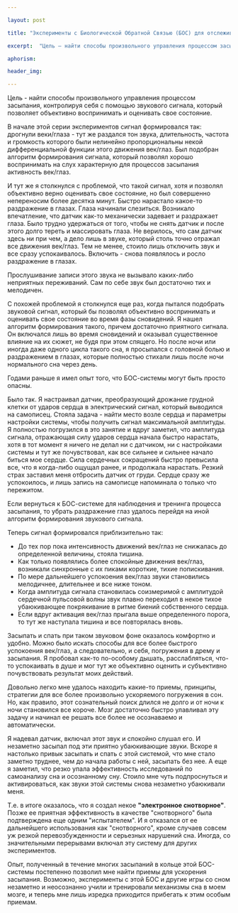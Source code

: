 ```yaml
---

layout: post

title: "Эксперименты с Биологической Обратной Связью (БОС) для отслеживания и тренинга процесса засыпания. <br> &laquo;Электронное снотворное&raquo;"

excerpt:  "Цель – найти способы произвольного управления процессом засыпания, контролируя себя с помощью звукового сигнала, который позволяет объективно воспринимать и оценивать свое состояние.  Годами раньше я имел опыт того, что БОС-системы могут быть просто опасны"

aphorism:

header_img: 

---
```


Цель - найти способы произвольного управления процессом засыпания, контролируя себя с помощью звукового сигнала, который позволяет объективно воспринимать и оценивать свое состояние.

В начале этой серии экспериментов сигнал формировался так: дрогнули веки/глаза - тут же раздался тон звука, длительность, частота и громкость которого были нелинейно пропорциональны некой дифференциальной функции этого движения век/глаз. Был подобран алгоритм формирования сигнала, который позволял хорошо воспринимать на слух характерную для процессов засыпания активность век/глаз.

И тут же я столкнулся с проблемой, что такой сигнал, хотя и позволял объективно верно оценивать свое состояние, но был совершенно непереносим более десятка минут. Быстро нарастало какое-то раздражение в глазах. Глаза начинали слезиться. Возникало впечатление, что датчик как-то механически задевает и раздражает глаза. Было трудно удержаться от того, чтобы не снять датчик и после этого долго тереть и массировать глаза. Не верилось, что сам датчик здесь ни при чем, а дело лишь в звуке, который столь точно отражал все движения век/глаз. Тем не менее, стоило лишь отключить звук и все сразу успокаивалось. Включить - снова появлялось и росло раздражение в глазах.

Прослушивание записи этого звука не вызывало каких-либо неприятных переживаний. Сам по себе звук был достаточно тих и мелодичен.

С похожей проблемой я столкнулся еще раз, когда пытался подобрать звуковой сигнал, который бы позволял объективно воспринимать и оценивать свое состояние во время фазы сновидений. Я нашел алгоритм формирования такого, причем достаточно приятного сигнала. Он включался лишь во время сновидений и оказывал существенное влияние на их сюжет, не будя при этом спящего. Но после ночи или иногда даже одного цикла такого сна, я просыпался с головной болью и раздражением в глазах, которые полностью стихали лишь после ночи нормального сна через день.

Годами раньше я имел опыт того, что БОС-системы могут быть просто опасны.

Было так. Я настраивал датчик, преобразующий дрожание грудной клетки от ударов сердца в электрический сигнал, который выводился на самописец. Стояла задача - найти место возле сердца и параметры настройки системы, чтобы получить сигнал максимальной амплитуды. Я полностью погрузился в это занятие и вдруг заметил, что амплитуда сигнала, отражающая силу ударов сердца начала быстро нарастать, хотя в тот момент я ничего не делал ни с датчиком, ни с настройками системы и тут же почувствовал, как все сильнее и сильнее начало биться мое сердце. Сила сердечных сокращений быстро превысила все, что я когда-либо ощущал ранее, и продолжала нарастать. Резкий страх заставил меня отбросить датчик от груди. Сердце сразу же успокоилось, и лишь запись на самописце напоминала о только что пережитом.

Если вернуться к БОС-системе для наблюдения и тренинга процесса засыпания, то убрать раздражение глаз удалось перейдя на иной алгоритм формирования звукового сигнала.

Теперь сигнал формировался приблизительно так:

+ До тех пор пока интенсивность движений век/глаз не снижалась до определенной величины, стояла тишина.
+ Как только появлялись более спокойные движения век/глаз, возникали синхронные с их пиками короткие, тихие попискивания.
+ По мере дальнейшего успокоения век/глаз звуки становились мелодичнее, длительнее и все ниже тоном.
+ Когда амплитуда сигнала становилась соизмеримой с амплитудой сердечной пульсовой волны звук плавно переходил в некое тихое убаюкивающее покрякивание в ритме биений собственного сердца.
+ Если вдруг активация век/глаз прыгала выше определенного порога, то тут же наступала тишина и все повторялась вновь.

Засыпать и спать при таком звуковом фоне оказалось комфортно и удобно. Можно было искать способы для все более быстрого успокоения век/глаз, а следовательно, и себя, погружения в дрему и засыпания. Я пробовал как-то по-особому дышать, расслабляться, что-то успокаивать в душе и мог тут же объективно оценить и субъективно почувствовать результат моих действий.

Довольно легко мне удалось находить какие-то приемы, принципы, стратегии для все более произвольно ускоряемого погружения в сон. Но, как правило, этот сознательный поиск длился не долго и от ночи к ночи становился все короче. Мозг достаточно быстро улавливал эту задачу и начинал ее решать все более не осознаваемо и автоматически.

Я надевал датчик, включал этот звук и спокойно слушал его. И незаметно засыпал под эти приятно убаюкивающие звуки. Вскоре я настолько привык засыпать и спать с этой системой, что мне стало заметно труднее, чем до начала работы с ней, засыпать без нее. А еще я заметил, что резко упала эффективность исследований по самоанализу сна и осознанному сну. Стоило мне чуть подпроснуться и активироваться, как звуки этой системы снова незаметно убаюкивали меня. 

Т.е. в итоге оказалось, что я создал некое **"электронное снотворное"**. Позже ее приятная эффективность в качестве "снотворного" была подтверждена еще одним "испытателем". И я отказался от ее дальнейшего использования как "снотворного", кроме случаев совсем уж резкой перевозбужденности и серьезных нарушений сна. Иногда, со значительными перерывами включал эту систему для других экспериментов.

Опыт, полученный в течение многих засыпаний в кольце этой БОС-системы постепенно позволил мне найти приемы для ускорения засыпания. Возможно, эксперименты с этой БОС и другие игры со сном незаметно и неосознанно учили и тренировали механизмы сна в моем мозге, и теперь мне лишь изредка приходится прибегать к этим особым приемам.

